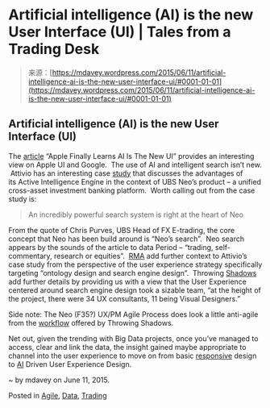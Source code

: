 <!--yml
category: 未分类
date: 2024-05-18 05:41:50
-->

# Artificial intelligence (AI) is the new User Interface (UI) | Tales from a Trading Desk

> 来源：[https://mdavey.wordpress.com/2015/06/11/artificial-intelligence-ai-is-the-new-user-interface-ui/#0001-01-01](https://mdavey.wordpress.com/2015/06/11/artificial-intelligence-ai-is-the-new-user-interface-ui/#0001-01-01)

## Artificial intelligence (AI) is the new User Interface (UI)

The [article](http://www.fastcodesign.com/3047199/apple-finally-learns-ai-is-the-new-ui) “Apple Finally Learns AI Is The New UI” provides an interesting view on Apple UI and Google.  The use of AI and intelligent search isn’t new.  Attivio has an interesting case [study](http://www.attivio.de/resources/research/case-studies/ubs-neo) that discusses the advantages of its Active Intelligence Engine in the context of UBS Neo’s product – a unified cross-asset investment banking platform.  Worth calling out from the case study is:

> An incredibly powerful search system is right at the heart of Neo

From the quote of Chris Purves, UBS Head of FX E-trading, the core concept that Neo has been build around is “Neo’s search”.  Neo search appears by the sounds of the article to data Period – “trading, self-commentary, research or equities”.  [RMA](http://rma-consulting.com/work/ubs-neo/) add further context to Attivio’s case study from the perspective of the user experience strategy specifically targeting “ontology design and search engine design”.  Throwing [Shadows](http://www.throwingshadows.com/filter/UI/UBS-Neo) add further details by providing us with a view that the User Experience centered around search engine design took a sizable team, “at the height of the project, there were 34 UX consultants, 11 being Visual Designers.”

Side note: The Neo (F35?) UX/PM Agile Process does look a little anti-agile from the [workflow](http://payload249.cargocollective.com/1/0/19952/7293135/F35UX-PMAgileProcess_v8.jpg) offered by Throwing Shadows.

Net out, given the trending with Big Data projects, once you’ve managed to access, clear and link the data, the insight gained maybe appropriate to channel into the user experience to move on from basic [responsive](http://en.wikipedia.org/wiki/Responsive_web_design) design to [AI](https://uxmag.com/articles/two-ways-artificial-intelligence-contributes-to-great-user-experience) Driven User Experience Design.

~ by mdavey on June 11, 2015.

Posted in [Agile](https://mdavey.wordpress.com/category/agile/), [Data](https://mdavey.wordpress.com/category/data/), [Trading](https://mdavey.wordpress.com/category/trading/)